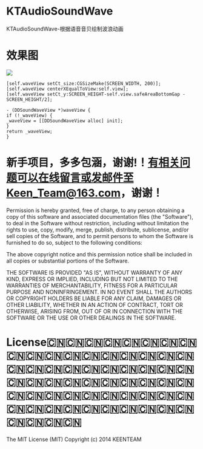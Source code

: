 # KTAudioSoundWave

KTAudioSoundWave-根据语音音贝绘制波浪动画
     
# 效果图

![](https://github.com/liuzhida33/DDSoundWave/blob/master/images/soundwave.gif)
```
[self.waveView setCt_size:CGSizeMake(SCREEN_WIDTH, 200)];
[self.waveView centerXEqualToView:self.view];
[self.waveView setCt_y:SCREEN_HEIGHT-self.view.safeAreaBottomGap - SCREEN_HEIGHT/2];

- (DDSoundWaveView *)waveView {
if (!_waveView) {
_waveView = [[DDSoundWaveView alloc] init];
}
return _waveView;
}
```

# 新手项目，多多包涵，谢谢!！有相关问题可以在线留言或发邮件至Keen_Team@163.com，谢谢！

Permission is hereby granted, free of charge, to any person obtaining a copy of this software and associated documentation files (the "Software"), to deal in the Software without restriction, including without limitation the rights to use, copy, modify, merge, publish, distribute, sublicense, and/or sell copies of the Software, and to permit persons to whom the Software is furnished to do so, subject to the following conditions:

The above copyright notice and this permission notice shall be included in all copies or substantial portions of the Software.

THE SOFTWARE IS PROVIDED "AS IS", WITHOUT WARRANTY OF ANY KIND, EXPRESS OR IMPLIED, INCLUDING BUT NOT LIMITED TO THE WARRANTIES OF MERCHANTABILITY, FITNESS FOR A PARTICULAR PURPOSE AND NONINFRINGEMENT. IN NO EVENT SHALL THE AUTHORS OR COPYRIGHT HOLDERS BE LIABLE FOR ANY CLAIM, DAMAGES OR OTHER LIABILITY, WHETHER IN AN ACTION OF CONTRACT, TORT OR OTHERWISE, ARISING FROM, OUT OF OR IN CONNECTION WITH THE SOFTWARE OR THE USE OR OTHER DEALINGS IN THE SOFTWARE.

# License🇨🇳🇨🇳🇨🇳🇨🇳🇨🇳🇨🇳🇨🇳🇨🇳🇨🇳🇨🇳🇨🇳🇨🇳🇨🇳🇨🇳🇨🇳🇨🇳🇨🇳🇨🇳🇨🇳🇨🇳🇨🇳🇨🇳🇨🇳🇨🇳🇨🇳🇨🇳🇨🇳🇨🇳🇨🇳🇨🇳🇨🇳🇨🇳🇨🇳🇨🇳🇨🇳🇨🇳🇨🇳🇨🇳🇨🇳🇨🇳🇨🇳🇨🇳🇨🇳🇨🇳🇨🇳🇨🇳🇨🇳🇨🇳🇨🇳🇨🇳🇨🇳🇨🇳🇨🇳🇨🇳🇨🇳🇨🇳🇨🇳🇨🇳🇨🇳🇨🇳🇨🇳🇨🇳

The MIT License (MIT)  Copyright (c) 2014 KEENTEAM

